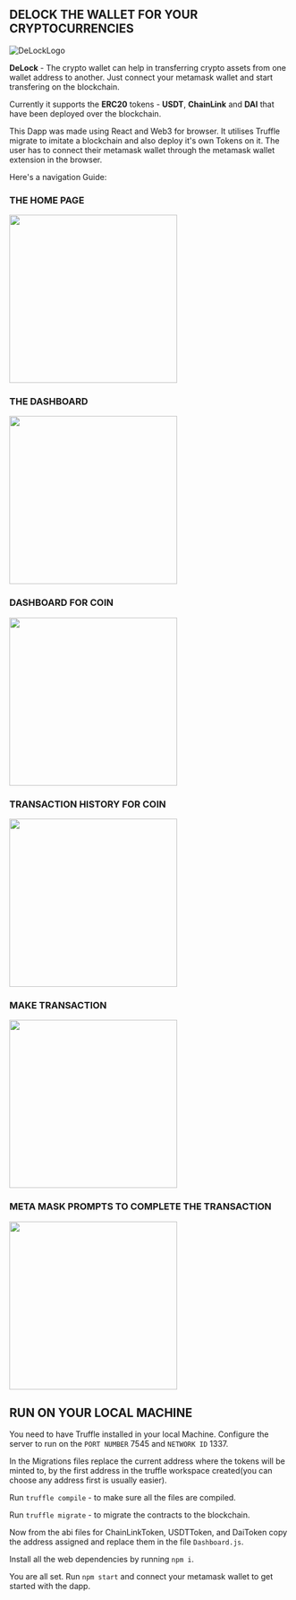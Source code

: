 ## DELOCK THE WALLET FOR YOUR CRYPTOCURRENCIES

![DeLockLogo](https://i.ibb.co/bP00qLg/logo.png)

**DeLock** - The crypto wallet can help in transferring crypto assets from one wallet address to another. Just connect your metamask wallet and start transfering on the blockchain.

Currently it supports the **ERC20** tokens - **USDT**, **ChainLink** and **DAI** that have been deployed over the blockchain.

This Dapp was made using React and Web3 for browser. It utilises Truffle migrate to imitate a blockchain and also deploy it's own Tokens on it. The user has to connect their metamask wallet through the metamask wallet extension in the browser. 

Here's a navigation Guide:

### THE HOME PAGE

<img src="https://i.ibb.co/dftPK5w/Screenshot-from-2021-11-15-01-26-27.png" width="300">

### THE DASHBOARD 


<img src="https://i.ibb.co/30PM9M6/Screenshot-from-2021-11-15-01-26-49.png" width="300">

### DASHBOARD FOR COIN


<img src="https://i.ibb.co/wBzkJVS/Screenshot-from-2021-11-15-01-27-21.png" width="300">

### TRANSACTION HISTORY FOR COIN 



<img src="https://i.ibb.co/wBzkJVS/Screenshot-from-2021-11-15-01-27-21.png" width="300">

### MAKE TRANSACTION


<img src="https://i.ibb.co/FYp01Sx/Screenshot-from-2021-11-15-01-29-28.png" width="300">

### META MASK PROMPTS TO COMPLETE THE TRANSACTION


<img src="https://i.ibb.co/gjKfK0H/Screenshot-from-2021-11-15-01-29-52.png" width="300">


## RUN ON YOUR LOCAL MACHINE

You need to have Truffle installed in your local Machine.
Configure the server to run on the `PORT NUMBER` 7545 and `NETWORK ID` 1337.

In the Migrations files replace the current address where the tokens will be minted to, by the first address in the truffle workspace created(you can choose any address first is usually easier).

Run `truffle compile` - to make sure all the files are compiled.

Run `truffle migrate` - to migrate the contracts to the blockchain.

Now from the abi files for ChainLinkToken, USDTToken, and DaiToken copy the address assigned and replace them in the file `Dashboard.js`.

Install all the web dependencies by running `npm i`.

You are all set. Run `npm start` and connect your metamask wallet to get started with the dapp.